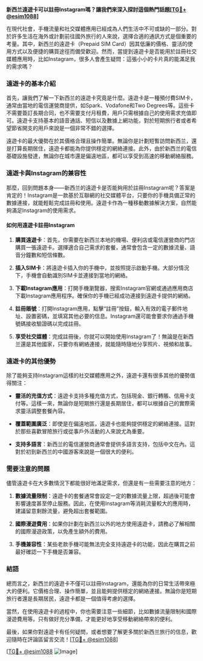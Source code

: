 **新西兰遠遊卡可以註冊Instagram嗎？讓我們來深入探討這個熱門話題[[TG💪+ @esim1088](https://t.me/s/esim1088)]**

在現代社會，手機流量和社交媒體應用已經成為人們生活中不可或缺的一部分。對於許多生活在海外或計劃前往國外旅行的人來說，選擇合適的通訊方式是個重要的考量。其中，新西兰的遠遊卡（Prepaid SIM Card）因其低廉的價格、靈活的使用方式以及便捷的購買途徑而備受歡迎。然而，當提到遠遊卡是否能用於註冊社交媒體應用時，比如Instagram，很多人會產生疑問：這張小小的卡片真的能滿足我的需求嗎？

### **遠遊卡的基本介紹**

首先，讓我們了解一下新西兰的遠遊卡究竟是什麼。遠遊卡是一種預付費SIM卡，通常由當地的電信運營商提供，如Spark、Vodafone和Two Degrees等。這些卡不需要簽訂長期合同，也不需要支付月租費，用戶只需根據自己的使用需求充值即可。遠遊卡支持基本的語音通話、短信以及數據上網功能，對於短期旅行者或者希望節省開支的用戶來說是一個非常不錯的選擇。

遠遊卡的最大優勢在於其價格合理且操作簡單。無論你是計劃短暫訪問新西兰，還是打算長期居住，遠遊卡都能為你提供穩定的網絡連接。此外，由於新西兰的電信基礎設施發達，無論你在城市還是偏遠地區，都可以享受到高速的移動網絡服務。

### **遠遊卡與Instagram的兼容性**

那麼，回到問題本身——新西兰的遠遊卡是否能夠用於註冊Instagram呢？答案是肯定的！Instagram是一款基於互聯網的社交媒體平台，只要你的手機具備正常的數據連接，就能輕鬆完成註冊和使用。遠遊卡作為一種移動數據解決方案，自然能夠滿足Instagram的使用需求。

#### **如何用遠遊卡註冊Instagram**

1. **購買遠遊卡**：首先，你需要在新西兰本地的機場、便利店或電信運營商的門店購買一張遠遊卡。選擇適合自己需求的套餐，通常會包含一定的數據流量、語音分鐘數和短信條數。

2. **插入SIM卡**：將遠遊卡插入你的手機中，並按照提示啟動手機。大部分情況下，手機會自動識別SIM卡並連接到當地的網絡。

3. **下載Instagram應用**：打開手機瀏覽器，搜索Instagram官網或通過應用商店下載Instagram應用程序。確保你的手機已經成功連接到遠遊卡提供的網絡。

4. **註冊賬號**：打開Instagram應用，點擊“註冊”按鈕，輸入有效的電子郵件地址、設置密碼，並填寫其他必要的信息。Instagram還可能會要求你通過手機號碼接收驗證碼以完成註冊。

5. **享受社交媒體**：完成註冊後，你就可以開始使用Instagram了！無論是在新西兰還是其他國家，只要你有網絡連接，就能隨時隨地分享照片、視頻和故事。

### **遠遊卡的其他優勢**

除了能夠支持Instagram這樣的社交媒體應用之外，遠遊卡還有很多其他的優勢值得關注：

- **靈活的充值方式**：遠遊卡支持多種充值方式，包括現金、銀行轉賬、信用卡支付等。這樣一來，無論你是短期旅行還是長期居住，都可以根據自己的實際需求靈活調整套餐內容。

- **覆蓋範圍廣泛**：即使是在偏遠地區，遠遊卡也能夠提供穩定的網絡連接。這對於那些喜歡冒險旅行或從事戶外活動的人來說尤為重要。

- **支持多語言**：新西兰的電信運營商通常會提供多語言支持，包括中文在內。這對於初到新西兰的中國游客來說是一個很大的便利。

### **需要注意的問題**

儘管遠遊卡在大多數情況下都能很好地滿足需求，但還是有一些需要注意的地方：

1. **數據流量限制**：遠遊卡的套餐通常會設定一定的數據流量上限，超過後可能會影響速度甚至停止服務。因此，在使用Instagram等消耗流量較大的應用時，建議留意剩餘流量，避免超出套餐範圍。

2. **國際漫遊費用**：如果你計劃在新西兰以外的地方使用遠遊卡，請務必了解相關的國際漫遊政策，以免產生額外的費用。

3. **手機兼容性**：某些老款手機可能無法完全支持遠遊卡的功能，因此在購買之前最好確認一下手機是否兼容。

### **結語**

總而言之，新西兰的遠遊卡不僅可以註冊Instagram，還能為你的日常生活帶來極大的便利。它價格合理、操作簡單，並且能夠提供穩定的網絡連接。無論你是短期旅行者還是長期居民，遠遊卡都是一個值得考慮的選擇。

當然，在使用遠遊卡的過程中，你也需要注意一些細節，比如數據流量限制和國際漫遊費用等。只有做好充分準備，才能更好地享受移動網絡帶來的便利。

最後，如果你對遠遊卡有任何疑問，或者想要了解更多關於新西兰旅行的信息，歡迎隨時在評論區留言交流！[[TG💪+ @esim1088](https://t.me/s/esim1088)] 

[[TG💪+ @esim1088](https://t.me/s/esim1088) ![Image](https://i.postimg.cc/4NQfJmqS/Snipaste-2025-05-13-00-14-12.png)]